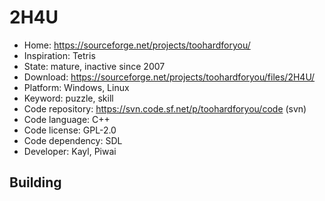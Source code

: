 # 2H4U

- Home: https://sourceforge.net/projects/toohardforyou/
- Inspiration: Tetris
- State: mature, inactive since 2007
- Download: https://sourceforge.net/projects/toohardforyou/files/2H4U/
- Platform: Windows, Linux
- Keyword: puzzle, skill
- Code repository: https://svn.code.sf.net/p/toohardforyou/code (svn)
- Code language: C++
- Code license: GPL-2.0
- Code dependency: SDL
- Developer: Kayl, Piwai

## Building
